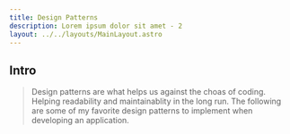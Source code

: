 ```yaml
---
title: Design Patterns
description: Lorem ipsum dolor sit amet - 2
layout: ../../layouts/MainLayout.astro
---
```


## Intro

> Design patterns are what helps us against the choas of coding. Helping readability and maintainablity in the long run. The following are some of my favorite design patterns to implement when developing an application.
